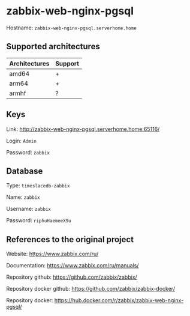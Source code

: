 # zabbix-web-nginx-pgsql

Hostname: `zabbix-web-nginx-pgsql.serverhome.home`

## Supported architectures

| Architectures | Support |
| :------------ | :------ |
| amd64         | +       |
| arm64         | +       |
| armhf         | ?       |

## Keys

Link: http://zabbix-web-nginx-pgsql.serverhome.home:65116/

Login: `Admin`

Password: `zabbix`

## Database

Type: `timeslacedb-zabbix`

Name: `zabbix`

Username: `zabbix`

Password: `riphuHaemeeX9u`

## References to the original project

Website: https://www.zabbix.com/ru/

Documentation: https://www.zabbix.com/ru/manuals/

Repository github: https://github.com/zabbix/zabbix/

Repository docker github: https://github.com/zabbix/zabbix-docker/

Repository docker: https://hub.docker.com/r/zabbix/zabbix-web-nginx-pgsql/